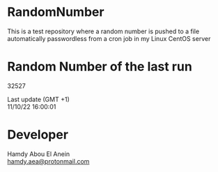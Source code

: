 # RandomNumber    
This is a test repository where a random number is pushed to a file automatically passwordless from a cron job in my Linux CentOS server    
# Random Number of the last run   
32527
      
Last update (GMT +1)    
11/10/22 16:00:01
# Developer    
Hamdy Abou El Anein   
hamdy.aea@protonmail.com
